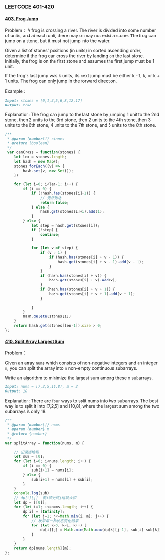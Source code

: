### **LEETCODE 401-420**

#### **[403. Frog Jump](https://leetcode-cn.com/problems/frog-jump/)**

Problem：
A frog is crossing a river. The river is divided into some number of units, and at each unit, there may or may not exist a stone. The frog can jump on a stone, but it must not jump into the water.

Given a list of stones' positions (in units) in sorted ascending order, determine if the frog can cross the river by landing on the last stone. Initially, the frog is on the first stone and assumes the first jump must be 1 unit.

If the frog's last jump was k units, its next jump must be either k - 1, k, or k + 1 units. The frog can only jump in the forward direction.

Example：

```markdown
Input: stones = [0,1,3,5,6,8,12,17]
Output: true
```

Explanation: The frog can jump to the last stone by jumping 1 unit to the 2nd stone, then 2 units to the 3rd stone, then 2 units to the 4th stone, then 3 units to the 6th stone, 4 units to the 7th stone, and 5 units to the 8th stone.

```js
/**
 * @param {number[]} stones
 * @return {boolean}
 */
 var canCross = function(stones) {
    let len = stones.length;
    let hash = new Map();
    stones.forEach((v) => {
        hash.set(v, new Set());
    })

    for (let i=0; i<len-1; i++) {
        if (i == 0) {
            if (!hash.has(stones[i]+1)) {
                // 无法到达
                return false;
            } else {
                hash.get(stones[i]+1).add(1);
            }
        } else {
            let step = hash.get(stones[i]);
            if (!step) {
                continue;
            }

            for (let v of step) {
                if (v > 1) {
                    if (hash.has(stones[i] + v - 1)) {
                        hash.get(stones[i] + v - 1).add(v - 1);
                    }
                }
                if (hash.has(stones[i] + v)) {
                    hash.get(stones[i] + v).add(v);
                }
                if (hash.has(stones[i] + v + 1)) {
                    hash.get(stones[i] + v + 1).add(v + 1);
                }

            }
        }
        hash.delete(stones[i])
    }
    return hash.get(stones[len-1]).size > 0;
};

```

#### **[410. Split Array Largest Sum](https://leetcode-cn.com/problems/split-array-largest-sum/)**

Problem：


Given an array `nums` which consists of non-negative integers and an integer `m`, you can split the array into `m` non-empty continuous subarrays.

Write an algorithm to minimize the largest sum among these `m` subarrays.

```markdown
Input: nums = [7,2,5,10,8], m = 2
Output: 18
```

Explanation:
There are four ways to split nums into two subarrays.
The best way is to split it into [7,2,5] and [10,8],
where the largest sum among the two subarrays is only 18.

```js
/**
 * @param {number[]} nums
 * @param {number} m
 * @return {number}
 */
var splitArray = function(nums, m) {

    // 记录递增和
    let sub = [0];
    for (let i=0; i<nums.length; i++) {
        if (i == 0) {
            sub[i+1] = nums[i];
        } else {
            sub[i+1] = nums[i] + sub[i];
        }
    }
    console.log(sub)
    // dp[i][j]  前i项分成j组最大和
    let dp = [[0]];
    for (let i=1; i<=nums.length; i++) {
        dp[i] = [Infinity];
        for (let j=1; j<=Math.min(i, m); j++) {
            // 枚举每一种状态变化结果
            for (let k=0; k<i; k++) {
                dp[i][j] = Math.min(Math.max(dp[k][j-1], sub[i]-sub[k]), dp[i][j] || Infinity);
            }
        }
    }
    return dp[nums.length][m];
};
```

